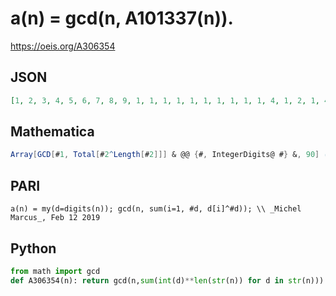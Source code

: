 # a\(n\) \= gcd\(n, A101337\(n\)\)\.
https://oeis.org/A306354
## JSON
```JSON
[1, 2, 3, 4, 5, 6, 7, 8, 9, 1, 1, 1, 1, 1, 1, 1, 1, 1, 1, 4, 1, 2, 1, 4, 1, 2, 1, 4, 1, 3, 1, 1, 3, 1, 1, 9, 1, 1, 3, 8, 1, 2, 1, 4, 1, 2, 1, 16, 1, 25, 1, 1, 1, 1, 5, 1, 1, 1, 1, 12, 1, 2, 9, 4, 1, 6, 1, 4, 3, 7, 1, 1, 1, 1, 1, 1, 7, 1, 1, 16, 1, 2, 1, 4, 1, 2, 1, 8, 1, 9]
```
## Mathematica
```Mathematica
Array[GCD[#1, Total[#2^Length[#2]]] & @@ {#, IntegerDigits@ #} &, 90] (* _Michael De Vlieger_, Feb 09 2019 *)
```
## PARI
```PARI
a(n) = my(d=digits(n)); gcd(n, sum(i=1, #d, d[i]^#d)); \\ _Michel Marcus_, Feb 12 2019
```
## Python
```Python
from math import gcd
def A306354(n): return gcd(n,sum(int(d)**len(str(n)) for d in str(n))) # _Chai Wah Wu_, Jan 26 2022
```
